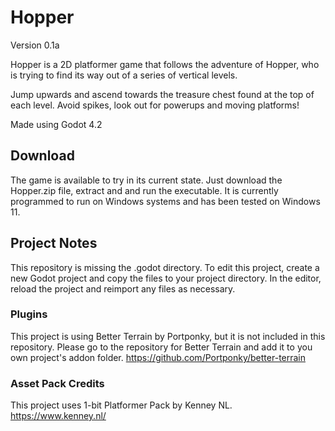 # Hopper

Version 0.1a

Hopper is a 2D platformer game that follows the adventure of Hopper, who is trying to find its way out of a series of vertical levels.

Jump upwards and ascend towards the treasure chest found at the top of each level. Avoid spikes, look out for powerups and moving platforms!

Made using Godot 4.2

## Download

The game is available to try in its current state. Just download the Hopper.zip file, extract and and run the executable. It is currently programmed to run on Windows systems and has been tested on Windows 11.

## Project Notes

This repository is missing the .godot directory. To edit this project, create a new Godot project and copy the files to your project directory. In the editor, reload the project and reimport any files as necessary.

### Plugins

This project is using Better Terrain by Portponky, but it is not included in this repository. Please go to the repository for Better Terrain and add it to you own project's addon folder.
https://github.com/Portponky/better-terrain

### Asset Pack Credits
This project uses 1-bit Platformer Pack by Kenney NL.
https://www.kenney.nl/
